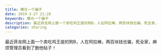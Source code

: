 ```yaml
---
title: 曝光一个骗子
date: 2019-3-27 21:28
keywords: 曝光一个骗子
description: 最近菲龙网上面一个卖吃鸡王座的狗B，人在阿拉棒，两百块钱也骗，死全家，麻烦管理员看到了删他帖子！
categories: sharing
---
```

<td class="t_f" id="postmessage_3324090">

最近菲龙网上面一个卖吃鸡王座的狗B，人在阿拉棒，两百块钱也骗，死全家，麻烦管理员看到了删他帖子！</td>
